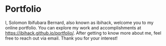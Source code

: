 # Portfolio
I, Solomon Ibifubara Bernard, also known as ibihack, welcome you to my online portfolio. You can explore my work and accomplishments at https://ibihack.github.io/portfolio/. After getting to know more about me, feel free to reach out via email. Thank you for your interest!
